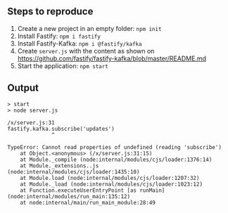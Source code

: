 ## Steps to reproduce
1. Create a new project in an empty folder: `npm init`
1. Install Fastify: `npm i fastify`
1. Install Fastify-Kafka: `npm i @fastify/kafka`
1. Create `server.js` with the content as shown on https://github.com/fastify/fastify-kafka/blob/master/README.md
1. Start the application: `npm start`

## Output
```
> start
> node server.js

/x/server.js:31
fastify.kafka.subscribe('updates')
              ^

TypeError: Cannot read properties of undefined (reading 'subscribe')
    at Object.<anonymous> (/x/server.js:31:15)
    at Module._compile (node:internal/modules/cjs/loader:1376:14)
    at Module._extensions..js (node:internal/modules/cjs/loader:1435:10)
    at Module.load (node:internal/modules/cjs/loader:1207:32)
    at Module._load (node:internal/modules/cjs/loader:1023:12)
    at Function.executeUserEntryPoint [as runMain] (node:internal/modules/run_main:135:12)
    at node:internal/main/run_main_module:28:49
```